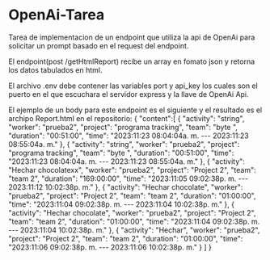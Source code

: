 # OpenAi-Tarea
Tarea de implementacion de un endpoint que utiliza la api de OpenAi para solicitar un prompt basado en el request del endpoint.

El endpoint(post /getHtmlReport) recibe un array en fomato json y retorna los datos tabulados en html.

El archivo .env debe contener las variables port y api_key los cuales son el puerto en el que escuchara el servidor express y la llave de OpenAi Api.

El ejemplo de un body para este endpoint es el siguiente y el resultado es el archipo Report.html en el repositorio:
 {
     "content":[
      {
        "activity": "string",
        "worker": "prueba2",
        "project": "programa tracking",
        "team": "byte ",
        "duration": "00:51:00",
        "time": "2023:11:23 08:04:04a. m. --- 2023:11:23 08:55:04a. m."
      },
      {
        "activity": "string",
        "worker": "prueba2",
        "project": "programa tracking",
        "team": "byte ",
        "duration": "00:51:00",
        "time": "2023:11:23 08:04:04a. m. --- 2023:11:23 08:55:04a. m."
      },
      {
        "activity": "Hechar chocolatexx",
        "worker": "prueba2",
        "project": "Project 2",
        "team": "team 2",
        "duration": "169:00:00",
        "time": "2023:11:05 09:02:38p. m. --- 2023:11:12 10:02:38p. m."
      },
      {
        "activity": "Hechar chocolate",
        "worker": "prueba2",
        "project": "Project 2",
        "team": "team 2",
        "duration": "01:00:00",
        "time": "2023:11:04 09:02:38p. m. --- 2023:11:04 10:02:38p. m."
      },
      {
        "activity": "Hechar chocolate",
        "worker": "prueba2",
        "project": "Project 2",
        "team": "team 2",
        "duration": "01:00:00",
        "time": "2023:11:04 09:02:38p. m. --- 2023:11:04 10:02:38p. m."
      },
      {
        "activity": "Hechar",
        "worker": "prueba2",
        "project": "Project 2",
        "team": "team 2",
        "duration": "01:00:00",
        "time": "2023:11:06 09:02:38p. m. --- 2023:11:06 10:02:38p. m."
      }
    ]
 }
